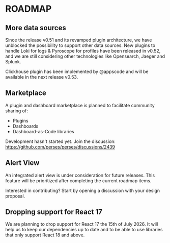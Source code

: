 # ROADMAP

## More data sources

Since the release v0.51 and its revamped plugin architecture, we have unblocked the possibility to support other data
sources. New plugins to handle Loki for logs & Pyroscope for profiles have been released in v0.52, and we are still
considering other technologies like Opensearch, Jaeger and Splunk.

Clickhouse plugin has been implemented by @appscode and will be available in the next release v0.53.

## Marketplace

A plugin and dashboard marketplace is planned to facilitate community sharing of:

- Plugins
- Dashboards
- Dashboard-as-Code libraries

Development hasn't started yet. Join the discussion: https://github.com/perses/perses/discussions/2439

## Alert View

An integrated alert view is under consideration for future releases. This feature will be prioritized after completing
the current roadmap items.

Interested in contributing? Start by opening a discussion with your design proposal.

## Dropping support for React 17

We are planning to drop support for React 17 the 15th of July 2026. It will help us to keep our dependencies up to date
and to be able to use libraries that only support React 18 and above.
